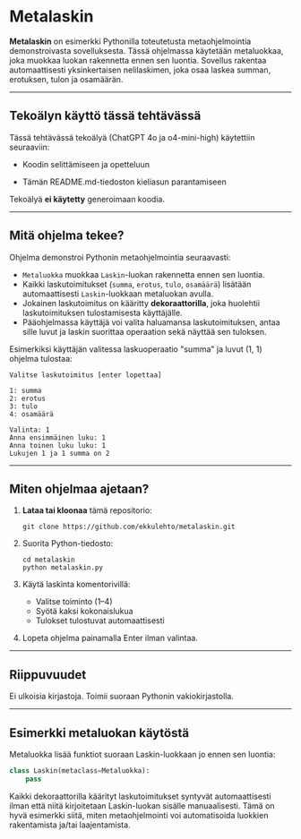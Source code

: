 # Metalaskin

**Metalaskin** on esimerkki Pythonilla toteutetusta metaohjelmointia demonstroivasta sovelluksesta. Tässä ohjelmassa käytetään metaluokkaa, joka muokkaa luokan rakennetta ennen sen luontia. Sovellus rakentaa automaattisesti yksinkertaisen nelilaskimen, joka osaa laskea summan, erotuksen, tulon ja osamäärän.

---

## Tekoälyn käyttö tässä tehtävässä

Tässä tehtävässä tekoälyä (ChatGPT 4o ja o4-mini-high) käytettiin seuraaviin:

- Koodin selittämiseen ja opetteluun

- Tämän README.md-tiedoston kieliasun parantamiseen

Tekoälyä **ei käytetty** generoimaan koodia.

---

## Mitä ohjelma tekee?

Ohjelma demonstroi Pythonin metaohjelmointia seuraavasti:

- `Metaluokka` muokkaa `Laskin`-luokan rakennetta ennen sen luontia.
- Kaikki laskutoimitukset (`summa`, `erotus`, `tulo`, `osamäärä`) lisätään automaattisesti `Laskin`-luokkaan metaluokan avulla.
- Jokainen laskutoimitus on kääritty **dekoraattorilla**, joka huolehtii laskutoimituksen tulostamisesta käyttäjälle.
- Pääohjelmassa käyttäjä voi valita haluamansa laskutoimituksen, antaa sille luvut ja laskin suorittaa operaation sekä näyttää sen tuloksen.

Esimerkiksi käyttäjän valitessa laskuoperaatio "summa" ja luvut (1, 1) ohjelma tulostaa:

```
Valitse laskutoimitus [enter lopettaa]

1: summa
2: erotus
3: tulo
4: osamäärä

Valinta: 1
Anna ensimmäinen luku: 1
Anna toinen luku luku: 1
Lukujen 1 ja 1 summa on 2
```

---

## Miten ohjelmaa ajetaan?

1. **Lataa tai kloonaa** tämä repositorio:

   ```
   git clone https://github.com/ekkulehto/metalaskin.git
   ```

2. Suorita Python-tiedosto:

   ```
   cd metalaskin
   python metalaskin.py
   ```

3. Käytä laskinta komentorivillä:

   - Valitse toiminto (1–4)
   - Syötä kaksi kokonaislukua
   - Tulokset tulostuvat automaattisesti

4. Lopeta ohjelma painamalla Enter ilman valintaa.

---

## Riippuvuudet

Ei ulkoisia kirjastoja. Toimii suoraan Pythonin vakiokirjastolla.

---

## Esimerkki metaluokan käytöstä

Metaluokka lisää funktiot suoraan Laskin-luokkaan jo ennen sen luontia:

```python
class Laskin(metaclass=Metaluokka):
    pass
```

Kaikki dekoraattorilla käärityt laskutoimitukset syntyvät automaattisesti ilman että niitä kirjoitetaan Laskin-luokan sisälle manuaalisesti. Tämä on hyvä esimerkki siitä, miten metaohjelmointi voi automatisoida luokkien rakentamista ja/tai laajentamista.
